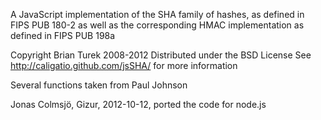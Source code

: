  A JavaScript implementation of the SHA family of hashes, as defined in FIPS
 PUB 180-2 as well as the corresponding HMAC implementation as defined in
 FIPS PUB 198a

 Copyright Brian Turek 2008-2012
 Distributed under the BSD License
 See http://caligatio.github.com/jsSHA/ for more information

 Several functions taken from Paul Johnson

 Jonas Colmsjö, Gizur, 2012-10-12, ported the code for node.js
